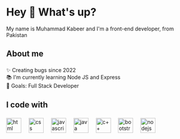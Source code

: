 
###
<h1 align="left">Hey 👋 What's up?</h1>
<p align="left">My name is Muhammad Kabeer and I'm a front-end developer, from Pakistan</p>

###

<h2 align="left">About me</h2>

###

<p align="left">✨ Creating bugs since 2022<br>📚 I'm currently learning Node JS and Express<br>🎯 Goals: Full Stack Developer<br></p>


<h2 align="left">I code with</h2>

###

<div align="left">
 <img src="https://cdn.jsdelivr.net/gh/devicons/devicon@latest/icons/html5/html5-original.svg" height="40" alt="html logo"  />
  <img width="12" />
<img src="https://cdn.jsdelivr.net/gh/devicons/devicon@latest/icons/css3/css3-original.svg" height="40" alt="css"  />
  <img width="12" />                  
  <img src="https://cdn.jsdelivr.net/gh/devicons/devicon/icons/javascript/javascript-original.svg" height="40" alt="javascript logo"  />
  <img width="12" />

  <img src="https://cdn.jsdelivr.net/gh/devicons/devicon@latest/icons/java/java-original-wordmark.svg" height="40" alt="java logo"  />
  <img width="12" />
  <img src="https://cdn.jsdelivr.net/gh/devicons/devicon@latest/icons/cplusplus/cplusplus-original.svg" height="40" alt="c++ logo"  />
  <img width="12" />
  <img src="https://cdn.jsdelivr.net/gh/devicons/devicon@latest/icons/bootstrap/bootstrap-original.svg" height="40" alt="bootstrap logo"  />
  <img width="12" />
  <img src="https://cdn.jsdelivr.net/gh/devicons/devicon/icons/nodejs/nodejs-original.svg" height="40" alt="nodejs logo"  />
  <img width="12" />
  
</div>

###
